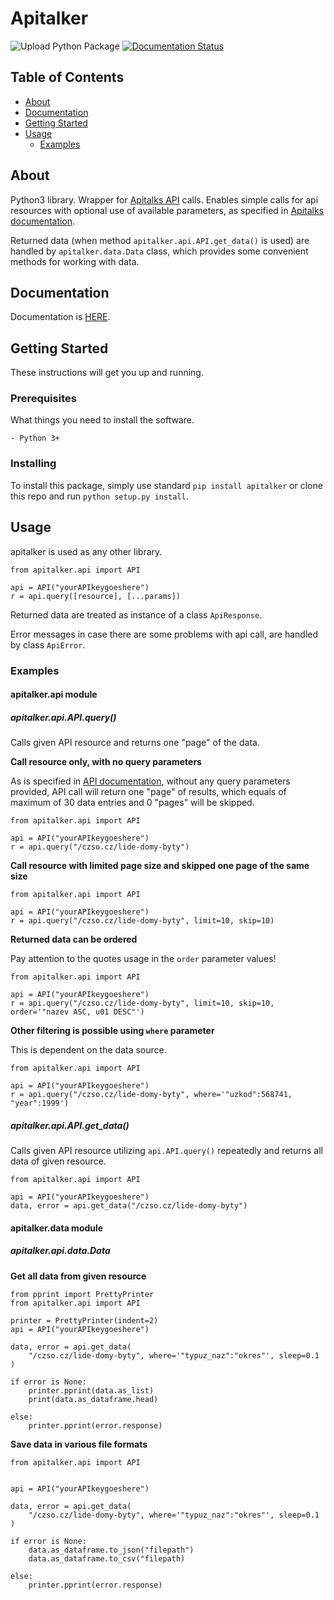 # Apitalker

![Upload Python Package](https://github.com/bednaJedna/att/workflows/Upload%20Python%20Package/badge.svg)
[![Documentation Status](https://readthedocs.org/projects/att/badge/?version=latest)](https://att.readthedocs.io/en/latest/?badge=latest)

## Table of Contents

- [About](#about)
- [Documentation](#documentation)
- [Getting Started](#getting_started)
- [Usage](#usage)
  - [Examples](#examples)

## About <a name = "about"></a>

Python3 library. Wrapper for [Apitalks API](https://www.api.store/) calls. Enables simple calls for api resources with optional use of available parameters, as specified in [Apitalks documentation](https://www.api.store/czso.cz/dokumentace#section/Query-parametry).

Returned data (when method `apitalker.api.API.get_data()` is used) are handled by `apitalker.data.Data` class, which provides some convenient methods for working with data.

## Documentation <a name= "documentation"></a>

Documentation is [HERE](https://att.readthedocs.io/en/latest/).

## Getting Started <a name = "getting_started"></a>

These instructions will get you up and running.

### Prerequisites

What things you need to install the software.

    - Python 3+

### Installing

To install this package, simply use standard `pip install apitalker` or clone this repo and run `python setup.py install`.

## Usage <a name = "usage"></a>

apitalker is used as any other library.

```
from apitalker.api import API

api = API("yourAPIkeygoeshere")
r = api.query([resource], [...params])
```

Returned data are treated as instance of a class `ApiResponse`.

Error messages in case there are some problems with api call, are handled by class `ApiError`.

### Examples <a name = "examples"></a>

#### apitalker.api module

##### apitalker.api.API.query()

Calls given API resource and returns one "page" of the data.

**Call resource only, with no query parameters**

As is specified in [API documentation](https://www.api.store/czso.cz/dokumentace#section/Query-parametry), without any query parameters provided, API call will return one "page" of results, which equals of maximum of 30 data entries and 0 "pages" will be skipped.

```
from apitalker.api import API

api = API("yourAPIkeygoeshere")
r = api.query("/czso.cz/lide-domy-byty")
```

**Call resource with limited page size and skipped one page of the same size**

```
from apitalker.api import API

api = API("yourAPIkeygoeshere")
r = api.query("/czso.cz/lide-domy-byty", limit=10, skip=10)
```

**Returned data can be ordered**

Pay attention to the quotes usage in the `order` parameter values!

```
from apitalker.api import API

api = API("yourAPIkeygoeshere")
r = api.query("/czso.cz/lide-domy-byty", limit=10, skip=10, order='"nazev ASC, u01 DESC"')
```

**Other filtering is possible using `where` parameter**

This is dependent on the data source.

```
from apitalker.api import API

api = API("yourAPIkeygoeshere")
r = api.query("/czso.cz/lide-domy-byty", where='"uzkod":568741, "year":1999')
```

##### apitalker.api.API.get_data()

Calls given API resource utilizing `api.API.query()` repeatedly and returns all data of given resource.

```
from apitalker.api import API

api = API("yourAPIkeygoeshere")
data, error = api.get_data("/czso.cz/lide-domy-byty")
```

#### apitalker.data module

##### apitalker.api.data.Data

**Get all data from given resource**

```
from pprint import PrettyPrinter
from apitalker.api import API

printer = PrettyPrinter(indent=2)
api = API("yourAPIkeygoeshere")

data, error = api.get_data(
    "/czso.cz/lide-domy-byty", where='"typuz_naz":"okres"', sleep=0.1
)

if error is None:
    printer.pprint(data.as_list)
    print(data.as_dataframe.head)

else:
    printer.pprint(error.response)
```

**Save data in various file formats**

```
from apitalker.api import API


api = API("yourAPIkeygoeshere")

data, error = api.get_data(
    "/czso.cz/lide-domy-byty", where='"typuz_naz":"okres"', sleep=0.1
)

if error is None:
    data.as_dataframe.to_json("filepath")
    data.as_dataframe.to_csv("filepath)

else:
    printer.pprint(error.response)
```
